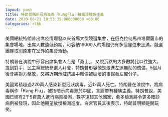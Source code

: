 ```yaml
---
layout: post
title: 特朗普稱新冠病毒為「KungFlu」被指涉種族主義
date: 2020-06-21 10:53:35.000000000 +08:00
categories: rthk
---
```


美國總統特朗普出席疫情爆發以來首場大型競選集會，在俄克拉何馬州塔爾薩市的集會場地，出席人數遠低預期，可容納19000人的場館仍有多個座位未坐滿，競選團隊取消原定在室外的集會活動。

特朗普在演說中形容出席集會人士是「勇士」，又說沉默的大多數將比以往強大。提到對手、民主黨總統參選人拜登，特朗普形容他是激進左派無助的傀儡，5個月後會將對方擊敗，又將近期示威抗議中雕像被破壞的事歸咎左翼分子。

美國累積超過220萬人感染新型冠狀病毒，近12萬人死亡。特朗普在演說中，將病毒稱作「Kung Flu」，被指暗示病毒源於中國，言論帶有種族主義。特朗普說，美國已經有2千5百萬人進行病毒檢測，數字遠超其他國家，愈多檢測將令更多確診病例被發現，因此他期望放慢檢測進度。白宮官員其後表示，特朗普明顯是開玩笑。
